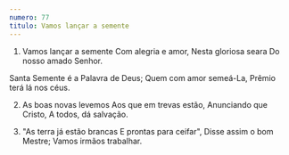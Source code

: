 ```yaml
---
numero: 77
titulo: Vamos lançar a semente
---
```

1. Vamos lançar a semente
Com alegria e amor,
Nesta gloriosa seara
Do nosso amado Senhor.

Santa Semente é a Palavra de Deus;
Quem com amor semeá-La,
Prêmio terá lá nos céus.

2. As boas novas levemos
Aos que em trevas estão,
Anunciando que Cristo,
A todos, dá salvação.

3. "As terra já estão brancas
E prontas para ceifar",
Disse assim o bom Mestre;
Vamos irmãos trabalhar.
